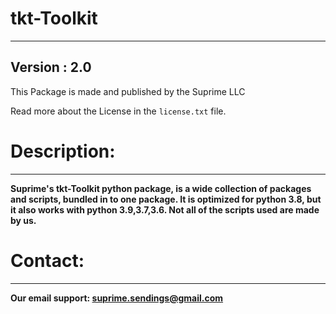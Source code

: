 # tkt-Toolkit
****
## Version : 2.0
This Package is made and published by the Suprime LLC

Read more about the License in the ``license.txt`` file.
# Description:
****
**Suprime's tkt-Toolkit python package, is a wide collection of packages and scripts, bundled in to
one package. It is optimized for python 3.8, but it also works with python 3.9,3.7,3.6.
Not all of the scripts used are made by us.**
# Contact:
****
**Our email support: suprime.sendings@gmail.com**

